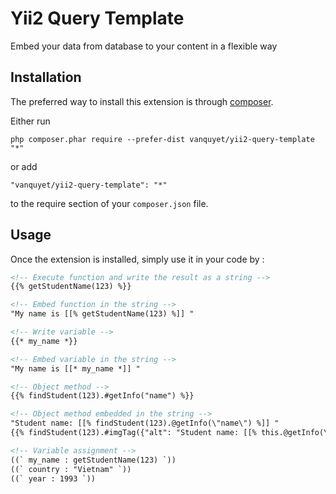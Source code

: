 Yii2 Query Template
===================
Embed your data from database to your content in a flexible way

Installation
------------

The preferred way to install this extension is through [composer](http://getcomposer.org/download/).

Either run

```
php composer.phar require --prefer-dist vanquyet/yii2-query-template "*"
```

or add

```
"vanquyet/yii2-query-template": "*"
```

to the require section of your `composer.json` file.


Usage
-----

Once the extension is installed, simply use it in your code by  :

```html
<!-- Execute function and write the result as a string -->
{{% getStudentName(123) %}}

<!-- Embed function in the string -->
"My name is [[% getStudentName(123) %]] "

<!-- Write variable -->
{{* my_name *}}

<!-- Embed variable in the string -->
"My name is [[* my_name *]] "

<!-- Object method -->
{{% findStudent(123).#getInfo("name") %}}

<!-- Object method embedded in the string -->
"Student name: [[% findStudent(123).@getInfo(\"name\") %]] "
{{% findStudent(123).#imgTag({"alt": "Student name: [[% this.@getInfo(\"name\") %]]"}) %}}

<!-- Variable assignment -->
((` my_name : getStudentName(123) `))
((` country : "Vietnam" `))
((` year : 1993 `))
```